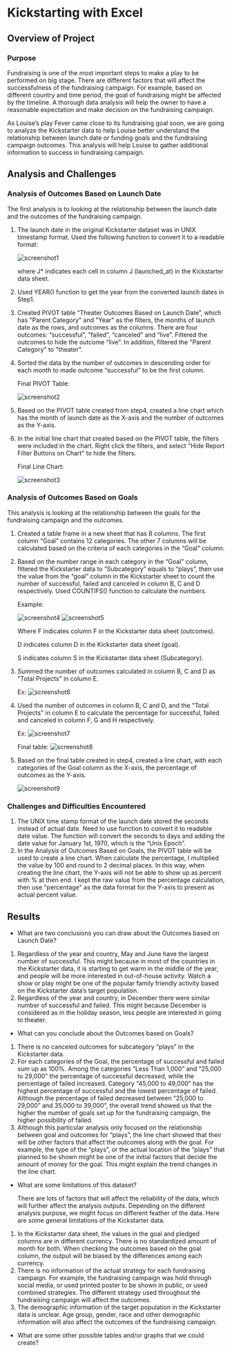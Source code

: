 # Kickstarting with Excel
## Overview of Project
### Purpose
Fundraising is one of the most important steps to make a play to be performed on big stage. There are
different factors that will affect the successfulness of the fundraising campaign. For example, based
on different country and time period, the goal of fundraising might be affected by the timeline. A
thorough data analysis will help the owner to have a reasonable expectation and make decision on the 
fundraising campaign.

As Louise’s play Fever came close to its fundraising goal soon, we are going to analyze the Kickstarter
data to help Louise better understand the relationship between launch date or funding goals and the
fundraising campaign outcomes. This analysis will help Louise to gather additional information to
success in fundraising campaign. 

## Analysis and Challenges
### Analysis of Outcomes Based on Launch Date
The first analysis is to looking at the relationship between the launch date and the outcomes of the fundraising campaign. 
1.	The launch date in the original Kickstarter dataset was in UNIX timestamp format. Used the following function to convert it to a readable format:

    ![screenshot1](https://user-images.githubusercontent.com/79289806/108928628-79cd8b00-7610-11eb-8b3e-49d0845ddd6c.png)
    
    where J* indicates each cell in column J (launched_at) in the Kickstarter data sheet.
 
2.	Used YEAR() function to get the year from the converted launch dates in Step1.
3.	Created PIVOT table “Theater Outcomes Based on Launch Date”, which has "Parent Category" and "Year" as the filters, the months of launch date as the rows, and outcomes as the columns. There are four outcomes: “successful”, ”failed”, “canceled” and “live”. Filtered the outcomes to hide the outcome “live”. In addition, filtered the "Parent Category" to "theater".
4.	Sorted the data by the number of outcomes in descending order for each month to made outcome “successful” to be the first column.

    Final PIVOT Table:

    ![screenshot2](https://user-images.githubusercontent.com/79289806/108938802-b6a07e80-761e-11eb-81af-828c526246df.png)
 
5.	Based on the PIVOT table created from step4, created a line chart which has the month of launch date as the X-axis and the number of outcomes as the Y-axis.
6.	In the initial line chart that created based on the PIVOT table, the filters were included in the chart. Right click the filters, and select "Hide Report Filter Buttons on Chart" to hide the filters.

    Final Line Chart:

    ![screenshot3](https://user-images.githubusercontent.com/79289806/108928785-c0bb8080-7610-11eb-9f99-faf4424fc9f5.png)

 
### Analysis of Outcomes Based on Goals
This analysis is looking at the relationship between the goals for the fundraising campaign and the outcomes.
1.	Created a table frame in a new sheet that has 8 columns. The first column “Goal” contains 12 categories. The other 7 columns will be calculated based on the criteria of each categories in the “Goal” column.
2.	Based on the number range in each category in the “Goal” column, filtered the Kickstarter data to  “Subcategory” equals to “plays”, then use the value from the “goal” column in the Kickstarter sheet to count the number of successful, failed and canceled in column B, C and D respectively. Used COUNTIFS() function to calculate the numbers.
	
    Example:
    
    ![screenshot4](https://user-images.githubusercontent.com/79289806/108928777-c022ea00-7610-11eb-84b3-98580a0ed9a9.png)
    ![screenshot5](https://user-images.githubusercontent.com/79289806/108928778-c022ea00-7610-11eb-90c6-6af2ed553128.png)
 
    Where F indicates column F in the Kickstarter data sheet (outcomes).

    D indicates column D in the Kickstarter data sheet (goal).

    S indicates column S in the Kickstarter data sheet (Subcategory).

3.	Summed the number of outcomes calculated in column B, C and D as "Total Projects" in column E.

    Ex:  ![screenshot6](https://user-images.githubusercontent.com/79289806/108928779-c022ea00-7610-11eb-8b25-892715417db9.png)

4.	Used the number of outcomes in column B, C and D, and the "Total Projects" in column E to calculate the percentage for successful, failed and canceled in column F, G and H respectively.

    Ex:  ![screenshot7](https://user-images.githubusercontent.com/79289806/108928780-c022ea00-7610-11eb-9075-b00f36e64a74.png)
    
    Final table:
    ![screenshot8](https://user-images.githubusercontent.com/79289806/108928781-c022ea00-7610-11eb-9db4-b032cf79a338.png)
 
5.	Based on the final table created in step4, created a line chart, with each categories of the Goal column as the X-axis, the percentage of outcomes as the Y-axis.

    ![screenshot9](https://user-images.githubusercontent.com/79289806/108928782-c022ea00-7610-11eb-8f9a-befe5fea909e.png)

 
### Challenges and Difficulties Encountered
1.	The UNIX time stamp format of the launch date stored the seconds instead of actual date. Need to use function to convert it to readable date value. The function will convert the seconds to days and adding the date value for January 1st, 1970, which is the “Unix Epoch”. 
2.	In the Analysis of Outcomes Based on Goals, the PIVOT table will be used to create a line chart. When calculate the percentage, I multiplied the value by 100 and round to 2 decimal places. In this way, when creating the line chart, the Y-axis will not be able to show up as percent with % at then end. I kept the raw value from the percentage calculation, then use "percentage" as the data format for the Y-axis to present as actual percent value.

## Results
- What are two conclusions you can draw about the Outcomes based on Launch Date?
1.	Regardless of the year and country, May and June have the largest number of successful. This might because in most of the countries in the Kickstarter data, it is starting to get warm in the middle of the year, and people will be more interested in out-of-house activity. Watch a show or play might be one of the popular family friendly activity based on the Kickstarter data’s target population.
2.	Regardless of the year and country, in December there were similar number of successful and failed. This might because December is considered as in the holiday season, less people are interested in going to theater. 
- What can you conclude about the Outcomes based on Goals?
1.	There is no canceled outcomes for subcategory “plays” in the Kickstarter data.
2.	For each categories of the Goal, the percentage of successful and failed sum up as 100%. Among the categories “Less Than 1,000” and “25,000 to 29,000” the percentage of successful decreased, while the percentage of failed increased. Category “45,000 to 49,000” has the highest percentage of successful and the lowest percentage of failed. Although the percentage of failed decreased between “25,000 to 29,000” and 35,000 to 39,000”, the overall trend showed us that the higher the number of goals set up for the fundraising campaign, the higher possibility of failed.
3.	Although this particular analysis only focused on the relationship between goal and outcomes for “plays”, the line chart showed that their will be other factors that affect the outcomes along with the goal. For example, the type of the “plays”, or the actual location of the “plays” that planned to be shown might be one of the initial factors that decide the amount of money for the goal. This might explain the trend changes in the line chart. 
- What are some limitations of this dataset?
  
  There are lots of factors that will affect the reliability of the data, which will further affect the analysis outputs. Depending on the different analysis     purpose, we might focus on different feather of the data. Here are some general limitations of the Kickstarter data.
1.	In the Kickstarter data sheet, the values in the goal and pledged columns are in different currency. There is no standardized amount of month for both. When checking the outcomes based on the goal column, the output will be biased by the differences among each currency. 
2.	There is no information of the actual strategy for each fundraising campaign. For example, the fundraising campaign was hold through social media, or used printed poster to be shown in public, or used combined strategies. The different strategy used throughout the fundraising campaign will affect the outcomes. 
3.	The demographic information of the target population in the Kickstarter data is unclear. Age group, gender, race and other demographic information will also affect the outcomes of the fundraising campaign.  

- What are some other possible tables and/or graphs that we could create?

